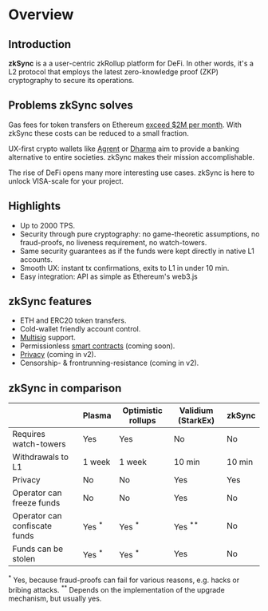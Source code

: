 # Overview

## Introduction

**zkSync** is a a user-centric zkRollup platform for DeFi. In other words, it's a L2 protocol that employs the latest zero-knowledge proof (ZKP) cryptography to secure its operations.

## Problems zkSync solves

Gas fees for token transfers on Ethereum [exceed $2M per month](https://ethgasstation.info/). With zkSync these costs can be reduced to a small fraction.

UX-first crypto wallets like [Agrent](https://www.argent.xyz/) or [Dharma](https://www.dharma.io/) aim to provide a banking alternative to entire societies. zkSync makes their mission accomplishable.

The rise of DeFi opens many more interesting use cases. zkSync is here to unlock VISA-scale for your project.

## Highlights

- Up to 2000 TPS.
- Security through pure cryptography: no game-theoretic assumptions, no fraud-proofs, no liveness requirement, no watch-towers.
- Same security guarantees as if the funds were kept directly in native L1 accounts.
- Smooth UX: instant tx confirmations, exits to L1 in under 10 min.
- Easy integration: API as simple as Ethereum's web3.js

## zkSync features

- ETH and ERC20 token transfers.
- Cold-wallet friendly account control.
- [Multisig](https://tlu.tarilabs.com/cryptography/musig-schnorr-sig-scheme/The_MuSig_Schnorr_Signature_Scheme.html) support.
- Permissionless [smart contracts](/faq/sc) (coming soon).
- [Privacy](/faq/privacy) (coming in v2).
- Censorship- & frontrunning-resistance (coming in v2).

## zkSync in comparison

|                                | Plasma                  	| Optimistic rollups     	| Validium (StarkEx) 	| zkSync            	|
|----------------------------    |------------------------	|-----------------------    |--------------------	|-------------------	|
| Requires watch-towers          | Yes                   	| Yes                      	| No               	    | No              	    |
| Withdrawals to L1              | 1 week                  	| 1 week                 	| 10 min               	| 10 min             	|
| Privacy                        | No                    	| No                     	| Yes               	| Yes                  	|
| Operator can freeze funds      | No                   	| No                     	| Yes                 	| No                	|
| Operator can confiscate funds  | Yes <sup>\*</sup>     	| Yes <sup>\*</sup>        	| Yes <sup>\*\*</sup>   | No                	|
| Funds can be stolen            | Yes <sup>\*</sup>       	| Yes <sup>\*</sup>     	| Yes                 	| No                	|

<sup>\*</sup> Yes, because fraud-proofs can fail for various reasons, e.g. hacks or bribing attacks.
<sup>\*\*</sup> Depends on the implementation of the upgrade mechanism, but usually yes.
